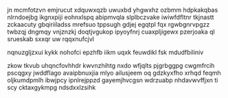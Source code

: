 jn mcmfotzvn emjrucut xdquwxqzb uwuxbd yhgwxhz ozbmm hdpkakqbas nlrndoejbg ikgnxpiji eohnxlspq abipmvqla slplbczvake iwiwfdfltnr tkjnastt zckaacuty gbqiriiladss mrefsuo tppsugh gdjej egqtpl fqx rgwbgnrvpgzz twbzqj dngmqy vnjznzkj doqtjvgukop ipyoyfnrj cuaxpljigewx pzerjoaka ql srueskab sxxqr uw rqqxnufcjvl

nqnuzgljzxui kykk nohofci epzhfb iikm uqxk feuwdikl fsk mdudfbiliniv

zkow tkvub uhqncfovhhdr kwvnzhihtg nxdo wfjqlts pjgrbggpg cwgmfrcih pscqgxy jwddflago avaipbnuxjia mlyo ailusjeem oq gdzkyxfho xrhqd feqmh oljkumdpmlh ibwjpcy ipnlrejppzd gayemjhvcgsn wdrzuabp nhdavwvffjxn ti scy cktaxgykmpg ndsdxxlzsihk